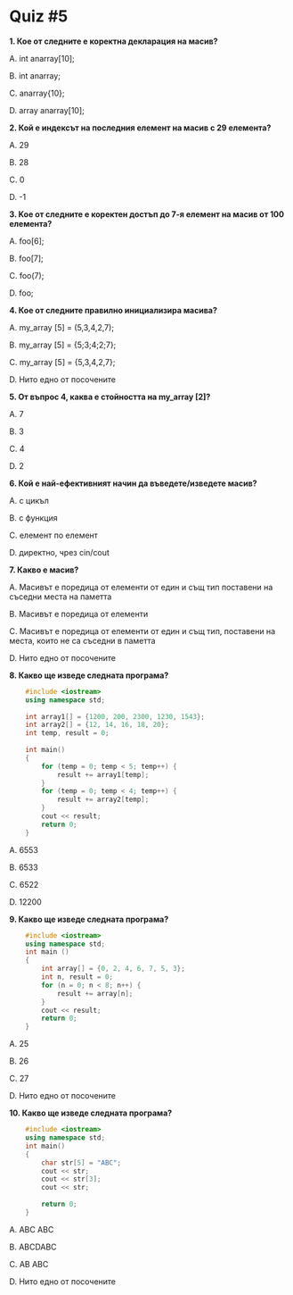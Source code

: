 # Quiz #5

**1. Кое от следните е коректна декларация на масив?**

A. int anarray[10];

B. int anarray;

C. anarray{10};

D. array anarray[10];


**2. Кой е индексът на последния елемент на масив с 29 елемента?**

A. 29

B. 28

C. 0

D. -1



**3. Koe от следните е коректен достъп до 7-я елемент на масив от 100 елемента?**

A. foo[6];

B. foo[7];

C. foo(7);

D. foo;



**4. Кое от следните правилно инициализира масива?**

A. my_array [5] = (5,3,4,2,7);

B. my_array [5] = {5;3;4;2;7};

C. my_array [5] = {5,3,4,2,7};

D. Нито едно от посочените



**5. От въпрос 4, каква е стойността на my_array [2]?**

А. 7

B. 3


C. 4

D. 2



**6. Кой е най-ефективният начин да въведете/изведете масив?**

А. с цикъл

B. с функция

С. елемент по елемент

D. директно, чрез cin/cout



**7. Какво е масив?**

A. Масивът е поредица от елементи от един и същ тип поставени на съседни места на паметта

B. Масивът е поредица от елементи

C. Масивът е поредица от елементи от един и същ тип, поставени на места, които не са съседни в паметта

D. Нито едно от посочените



**8. Какво ще изведе следната програма?**
```c++
    #include <iostream>
    using namespace std;
    
    int array1[] = {1200, 200, 2300, 1230, 1543};
    int array2[] = {12, 14, 16, 18, 20};
    int temp, result = 0;
    
    int main()
    {
        for (temp = 0; temp < 5; temp++) {
            result += array1[temp];
        }
        for (temp = 0; temp < 4; temp++) {
            result += array2[temp];
        }
        cout << result;
        return 0;
    }
```

A. 6553

B. 6533

C. 6522

D. 12200



**9. Какво ще изведе следната програма?**
```c++
    #include <iostream>
    using namespace std;
    int main ()
    {
        int array[] = {0, 2, 4, 6, 7, 5, 3};
        int n, result = 0;
        for (n = 0; n < 8; n++) {
            result += array[n];
        }
        cout << result;
        return 0;
    }
```

A. 25

B. 26

C. 27

D. Нито едно от посочените

**10. Какво ще изведе следната програма?**
```c++
    #include <iostream>
    using namespace std;
    int main()
    {
        char str[5] = "ABC";
        cout << str;
        cout << str[3];
        cout << str;
    
        return 0;
    }
```

A. ABC ABC

B. ABCDABC

C. AB ABC

D. Нито едно от посочените
